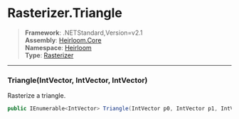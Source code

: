 # Rasterizer.Triangle

> **Framework**: .NETStandard,Version=v2.1  
> **Assembly**: [Heirloom.Core][0]  
> **Namespace**: [Heirloom][0]  
> **Type**: [Rasterizer][1]  

--------------------------------------------------------------------------------

### Triangle(IntVector, IntVector, IntVector)

Rasterize a triangle.

```cs
public IEnumerable<IntVector> Triangle(IntVector p0, IntVector p1, IntVector p2)
```

[0]: ../Heirloom.Core.md
[1]: Heirloom.Rasterizer.md
